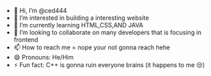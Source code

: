 - 👋 Hi, I’m @ced444
- 👀 I’m interested in building a interesting website 
- 🌱 I’m currently learning HTML,CSS,AND JAVA
- 💞️ I’m looking to collaborate on many developers that is focusing in frontend 
- 📫 How to reach me = nope your not gonna reach hehe
- 😄 Pronouns: He/Him
- ⚡ Fun fact: C++ is gonna ruin everyone brains (it happens to me 😒)

<!---
C07ITECHS10/C07ITECHS10 is a ✨ special ✨ repository because its `README.md` (this file) appears on your GitHub profile.
You can click the Preview link to take a look at your changes.
--->
